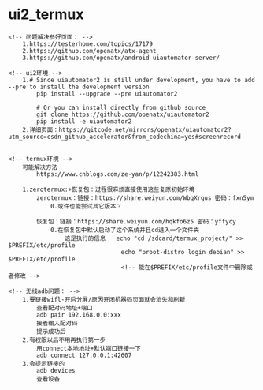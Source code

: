 # ui2_termux
<!-- 搭接环境使用总结 -->
    <!-- 问题解决参好页面： -->
        1.https://testerhome.com/topics/17179
        2.https://github.com/openatx/atx-agent
        3.https://github.com/openatx/android-uiautomator-server/

    <!-- ui2环境 -->
        1.# Since uiautomator2 is still under development, you have to add --pre to install the development version
            pip install --upgrade --pre uiautomator2

            # Or you can install directly from github source
            git clone https://github.com/openatx/uiautomator2
            pip install -e uiautomator2
        2.详细页面：https://gitcode.net/mirrors/openatx/uiautomator2?utm_source=csdn_github_accelerator&from_codechina=yes#screenrecord

 
    <!-- termux环境 -->
        可能解决方法
            https://www.cnblogs.com/ze-yan/p/12242383.html

        1.zerotermux:+恢复包：过程很麻烦直接使用这些复原初始环境
            zerotermux：链接：https://share.weiyun.com/WbqXrgus 密码：fxn5ym
                0.或许也能尝试其它版本？
            
            恢复包：链接：https://share.weiyun.com/hqkfo6z5 密码：yffycy
                0.在恢复包中默认启动了这个系统并且cd进入一个文件夹
                    这是执行的信息   echo "cd /sdcard/termux_project/" >> $PREFIX/etc/profile
                                    echo "proot-distro login debian" >> $PREFIX/etc/profile
                                    <!-- 能在$PREFIX/etc/profile文件中删除或者修改 -->

    <!-- 无线adb问题： -->
        1.要链接wifl-开启分屏/原因开闭机器码页面就会消失和刷新
            查看配对码地址+端口
            adb pair 192.168.0.0:xxx
            接着输入配对码
            提示成功后
        2.有权限以后不用再执行第一步
            用connect本地地址+默认端口链接一下
            adb connect 127.0.0.1:42607
        3.会提示链接的
            adb devices
            查看设备